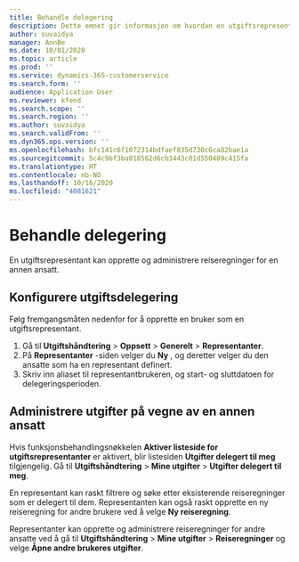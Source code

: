 ```yaml
---
title: Behandle delegering
description: Dette emnet gir informasjon om hvordan en utgiftsrepresentant kan opprette og administrere reiseregninger for en annen ansatt.
author: suvaidya
manager: AnnBe
ms.date: 10/01/2020
ms.topic: article
ms.prod: ''
ms.service: dynamics-365-customerservice
ms.search.form: ''
audience: Application User
ms.reviewer: kfend
ms.search.scope: ''
ms.search.region: ''
ms.author: suvaidya
ms.search.validFrom: ''
ms.dyn365.ops.version: ''
ms.openlocfilehash: bfc141c6f1072314bdfaef835d730c6ca82bae1a
ms.sourcegitcommit: 5c4c9bf3ba018562d6cb3443c01d550489c415fa
ms.translationtype: HT
ms.contentlocale: nb-NO
ms.lasthandoff: 10/16/2020
ms.locfileid: "4081621"
---
```

# <a name="manage-delegation"></a>Behandle delegering
En utgiftsrepresentant kan opprette og administrere reiseregninger for en annen ansatt.

## <a name="configuring-expense-delegation"></a>Konfigurere utgiftsdelegering

Følg fremgangsmåten nedenfor for å opprette en bruker som en utgiftsrepresentant. 
1. Gå til **Utgiftshåndtering** > **Oppsett** > **Generelt** > **Representanter**. 
2. På **Representanter** -siden velger du **Ny** , og deretter velger du den ansatte som ha en representant definert. 
3. Skriv inn aliaset til representantbrukeren, og start- og sluttdatoen for delegeringsperioden.

## <a name="manage-expenses-on-behalf-of-another-employee"></a>Administrere utgifter på vegne av en annen ansatt

Hvis funksjonsbehandlingsnøkkelen **Aktiver listeside for utgiftsrepresentanter** er aktivert, blir listesiden **Utgifter delegert til meg** tilgjengelig. Gå til **Utgiftshåndtering** > **Mine utgifter** > **Utgifter delegert til meg**.

En representant kan raskt filtrere og søke etter eksisterende reiseregninger som er delegert til dem. Representanten kan også raskt opprette en ny reiseregning for andre brukere ved å velge **Ny reiseregning**.

Representanter kan opprette og administrere reiseregninger for andre ansatte ved å gå til **Utgiftshåndtering** > **Mine utgifter** > **Reiseregninger** og velge **Åpne andre brukeres utgifter**.
